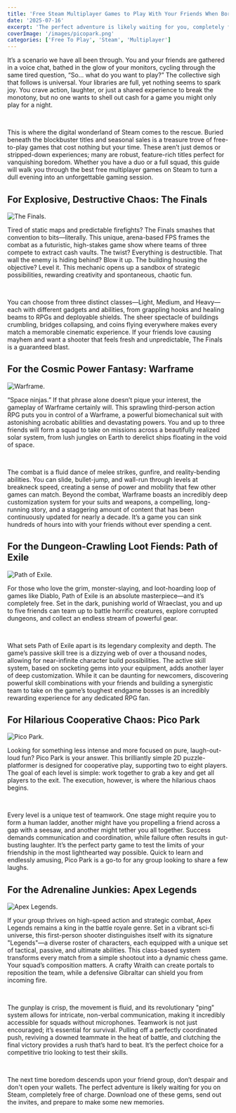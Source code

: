 ```yaml
---
title: 'Free Steam Multiplayer Games to Play With Your Friends When Boredom Hits'
date: '2025-07-16'
excerpt: 'The perfect adventure is likely waiting for you, completely free of charge. Send out the invites, and prepare to make some new memories.'
coverImage: '/images/picopark.png'
categories: ['Free To Play', 'Steam', 'Multiplayer']
---
```


It’s a scenario we have all been through. You and your friends are gathered in a voice chat, bathed in the glow of your monitors, cycling through the same tired question, “So… what do you want to play?” The collective sigh that follows is universal. Your libraries are full, yet nothing seems to spark joy. You crave action, laughter, or just a shared experience to break the monotony, but no one wants to shell out cash for a game you might only play for a night.

&nbsp;

This is where the digital wonderland of Steam comes to the rescue. Buried beneath the blockbuster titles and seasonal sales is a treasure trove of free-to-play games that cost nothing but your time. These aren’t just demos or stripped-down experiences; many are robust, feature-rich titles perfect for vanquishing boredom. Whether you have a duo or a full squad, this guide will walk you through the best free multiplayer games on Steam to turn a dull evening into an unforgettable gaming session.


## For Explosive, Destructive Chaos: The Finals

![The Finals.](/images/TheFinals.webp)

Tired of static maps and predictable firefights? The Finals smashes that convention to bits—literally. This unique, arena-based FPS frames the combat as a futuristic, high-stakes game show where teams of three compete to extract cash vaults. The twist? Everything is destructible. That wall the enemy is hiding behind? Blow it up. The building housing the objective? Level it. This mechanic opens up a sandbox of strategic possibilities, rewarding creativity and spontaneous, chaotic fun.

&nbsp;

You can choose from three distinct classes—Light, Medium, and Heavy—each with different gadgets and abilities, from grappling hooks and healing beams to RPGs and deployable shields. The sheer spectacle of buildings crumbling, bridges collapsing, and coins flying everywhere makes every match a memorable cinematic experience. If your friends love causing mayhem and want a shooter that feels fresh and unpredictable, The Finals is a guaranteed blast.

## For the Cosmic Power Fantasy: Warframe

![Warframe.](/images/warframe.png)

“Space ninjas.” If that phrase alone doesn’t pique your interest, the gameplay of Warframe certainly will. This sprawling third-person action RPG puts you in control of a Warframe, a powerful biomechanical suit with astonishing acrobatic abilities and devastating powers. You and up to three friends will form a squad to take on missions across a beautifully realized solar system, from lush jungles on Earth to derelict ships floating in the void of space.

&nbsp;

The combat is a fluid dance of melee strikes, gunfire, and reality-bending abilities. You can slide, bullet-jump, and wall-run through levels at breakneck speed, creating a sense of power and mobility that few other games can match. Beyond the combat, Warframe boasts an incredibly deep customization system for your suits and weapons, a compelling, long-running story, and a staggering amount of content that has been continuously updated for nearly a decade. It’s a game you can sink hundreds of hours into with your friends without ever spending a cent.

## For the Dungeon-Crawling Loot Fiends: Path of Exile

![Path of Exile.](/images/pathofexile.jpg)

For those who love the grim, monster-slaying, and loot-hoarding loop of games like Diablo, Path of Exile is an absolute masterpiece—and it’s completely free. Set in the dark, punishing world of Wraeclast, you and up to five friends can team up to battle horrific creatures, explore corrupted dungeons, and collect an endless stream of powerful gear.

&nbsp;

What sets Path of Exile apart is its legendary complexity and depth. The game’s passive skill tree is a dizzying web of over a thousand nodes, allowing for near-infinite character build possibilities. The active skill system, based on socketing gems into your equipment, adds another layer of deep customization. While it can be daunting for newcomers, discovering powerful skill combinations with your friends and building a synergistic team to take on the game’s toughest endgame bosses is an incredibly rewarding experience for any dedicated RPG fan.

## For Hilarious Cooperative Chaos: Pico Park

![Pico Park.](/images/picopark.png)

Looking for something less intense and more focused on pure, laugh-out-loud fun? Pico Park is your answer. This brilliantly simple 2D puzzle-platformer is designed for cooperative play, supporting two to eight players. The goal of each level is simple: work together to grab a key and get all players to the exit. The execution, however, is where the hilarious chaos begins.

&nbsp;

Every level is a unique test of teamwork. One stage might require you to form a human ladder, another might have you propelling a friend across a gap with a seesaw, and another might tether you all together. Success demands communication and coordination, while failure often results in gut-busting laughter. It’s the perfect party game to test the limits of your friendship in the most lighthearted way possible. Quick to learn and endlessly amusing, Pico Park is a go-to for any group looking to share a few laughs.

## For the Adrenaline Junkies: Apex Legends

![Apex Legends.](/images/apexlegends.webp)

If your group thrives on high-speed action and strategic combat, Apex Legends remains a king in the battle royale genre. Set in a vibrant sci-fi universe, this first-person shooter distinguishes itself with its signature "Legends"—a diverse roster of characters, each equipped with a unique set of tactical, passive, and ultimate abilities. This class-based system transforms every match from a simple shootout into a dynamic chess game. Your squad’s composition matters. A crafty Wraith can create portals to reposition the team, while a defensive Gibraltar can shield you from incoming fire.

&nbsp;

The gunplay is crisp, the movement is fluid, and its revolutionary "ping" system allows for intricate, non-verbal communication, making it incredibly accessible for squads without microphones. Teamwork is not just encouraged; it’s essential for survival. Pulling off a perfectly coordinated push, reviving a downed teammate in the heat of battle, and clutching the final victory provides a rush that’s hard to beat. It’s the perfect choice for a competitive trio looking to test their skills.

&nbsp;

The next time boredom descends upon your friend group, don’t despair and don't open your wallets. The perfect adventure is likely waiting for you on Steam, completely free of charge. Download one of these gems, send out the invites, and prepare to make some new memories.